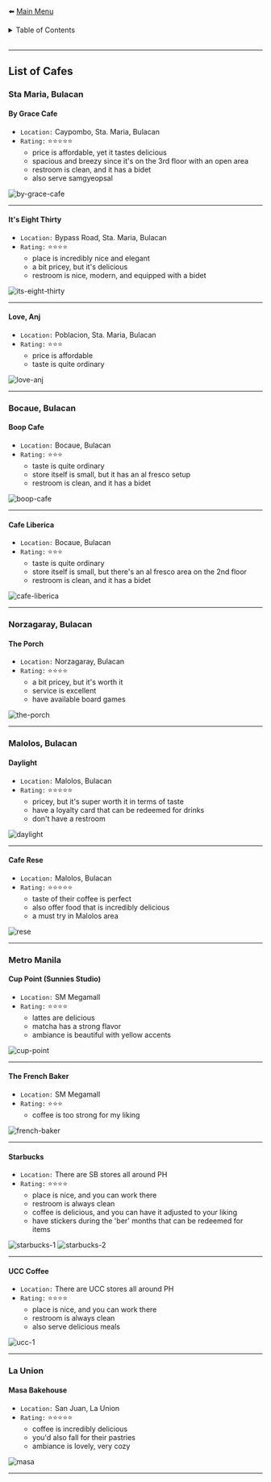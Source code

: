 ⬅️ [Main Menu](https://rolinj.github.io)
<br />
<details>
  <summary>Table of Contents</summary>
  <ol>
    <li>
      <a href="#1-boop-cafe">Boop Cafe</a>
    </li>
    <li>
      <a href="#2-by-grace-cafe">By Grace Cafe</a>
    </li>
  </ol>
  <br />
</details>
<br />

* * *

## List of Cafes

### Sta Maria, Bulacan

#### By Grace Cafe
- `Location:` Caypombo, Sta. Maria, Bulacan
- `Rating:` ⭐️⭐️⭐️⭐️⭐️
  - price is affordable, yet it tastes delicious
  - spacious and breezy since it's on the 3rd floor with an open area
  - restroom is clean, and it has a bidet
  - also serve samgyeopsal

![by-grace-cafe](/assets/images/cafe/by-grace-cafe.JPG) 

* * *

#### It's Eight Thirty
- `Location:` Bypass Road, Sta. Maria, Bulacan
- `Rating:` ⭐️⭐️⭐️⭐️
  - place is incredibly nice and elegant
  - a bit pricey, but it's delicious
  - restroom is nice, modern, and equipped with a bidet

![its-eight-thirty](/assets/images/cafe/its-eight-thirty.JPG) 

* * *

#### Love, Anj
- `Location:` Poblacion, Sta. Maria, Bulacan
- `Rating:` ⭐️⭐️⭐️
  - price is affordable
  - taste is quite ordinary

![love-anj](/assets/images/cafe/love-anj.JPG) 

* * *

### Bocaue, Bulacan

#### Boop Cafe
- `Location:` Bocaue, Bulacan
- `Rating:` ⭐️⭐️⭐️
  - taste is quite ordinary
  - store itself is small, but it has an al fresco setup
  - restroom is clean, and it has a bidet

![boop-cafe](/assets/images/cafe/boop-cafe.JPG) 

* * *

#### Cafe Liberica
- `Location:` Bocaue, Bulacan
- `Rating:` ⭐️⭐️⭐️
  - taste is quite ordinary
  - store itself is small, but there's an al fresco area on the 2nd floor
  - restroom is clean, and it has a bidet

![cafe-liberica](/assets/images/cafe/cafe-liberica.JPG) 

* * *

### Norzagaray, Bulacan

#### The Porch
- `Location:` Norzagaray, Bulacan
- `Rating:` ⭐️⭐️⭐️⭐️
  - a bit pricey, but it's worth it
  - service is excellent
  - have available board games

![the-porch](/assets/images/cafe/the-porch.JPG) 

* * *

### Malolos, Bulacan

#### Daylight
- `Location:` Malolos, Bulacan
- `Rating:` ⭐️⭐️⭐️⭐️⭐️
  - pricey, but it's super worth it in terms of taste
  - have a loyalty card that can be redeemed for drinks
  - don't have a restroom

![daylight](/assets/images/cafe/daylight.JPG) 

* * *

#### Cafe Rese
- `Location:` Malolos, Bulacan
- `Rating:` ⭐️⭐️⭐️⭐️⭐️
  - taste of their coffee is perfect
  - also offer food that is incredibly delicious
  - a must try in Malolos area

![rese](/assets/images/cafe/rese.JPG) 

* * *

### Metro Manila

#### Cup Point (Sunnies Studio)
- `Location:` SM Megamall
- `Rating:` ⭐️⭐️⭐️⭐️
  - lattes are delicious
  - matcha has a strong flavor
  - ambiance is beautiful with yellow accents

![cup-point](/assets/images/cafe/cup-point.JPG) 

* * *

#### The French Baker
- `Location:` SM Megamall
- `Rating:` ⭐️⭐️⭐️
  - coffee is too strong for my liking

![french-baker](/assets/images/cafe/french-baker.JPG) 

* * *

#### Starbucks
- `Location:` There are SB stores all around PH
- `Rating:` ⭐️⭐️⭐️⭐️
  - place is nice, and you can work there
  - restroom is always clean
  - coffee is delicious, and you can have it adjusted to your liking
  - have stickers during the 'ber' months that can be redeemed for items

![starbucks-1](/assets/images/cafe/starbucks-1.JPG) 
![starbucks-2](/assets/images/cafe/starbucks-2.jpg) 

* * *

#### UCC Coffee
- `Location:` There are UCC stores all around PH
- `Rating:` ⭐️⭐️⭐️⭐️
  - place is nice, and you can work there
  - restroom is always clean
  - also serve delicious meals

![ucc-1](/assets/images/cafe/ucc-1.JPG) 

* * *

### La Union

#### Masa Bakehouse
- `Location:` San Juan, La Union
- `Rating:` ⭐️⭐️⭐️⭐️⭐️
  - coffee is incredibly delicious
  - you'd also fall for their pastries
  - ambiance is lovely, very cozy

![masa](/assets/images/cafe/masa.jpg) 

* * *